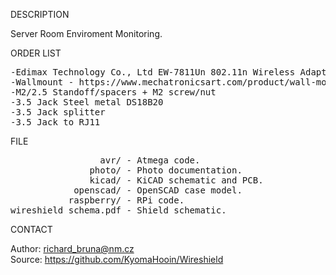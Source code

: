 
DESCRIPTION

Server Room Enviroment Monitoring.

ORDER LIST
<pre>
-Edimax Technology Co., Ltd EW-7811Un 802.11n Wireless Adapter [Realtek RTL8188CUS]
-Wallmount - https://www.mechatronicsart.com/product/wall-mount-raspberry-pi-3-case/
-M2/2.5 Standoff/spacers + M2 screw/nut
-3.5 Jack Steel metal DS18B20
-3.5 Jack splitter
-3.5 Jack to RJ11
</pre>
FILE
<pre>
                 avr/ - Atmega code.
               photo/ - Photo documentation.
               kicad/ - KiCAD schematic and PCB.
            openscad/ - OpenSCAD case model.
           raspberry/ - RPi code.
wireshield_schema.pdf - Shield schematic.
</pre>
CONTACT

Author: richard_bruna@nm.cz<br>
Source: https://github.com/KyomaHooin/Wireshield

